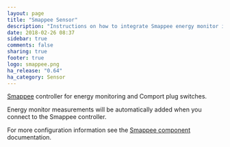 ```yaml
---
layout: page
title: "Smappee Sensor"
description: "Instructions on how to integrate Smappee energy monitor into Home Assistant."
date: 2018-02-26 08:37
sidebar: true
comments: false
sharing: true
footer: true
logo: smappee.png
ha_release: "0.64"
ha_category: Sensor
---
```


[Smappee](https://www.smappee.com/) controller for energy monitoring and Comport plug switches.

Energy monitor measurements will be automatically added when you connect to the Smappee controller.

For more configuration information see the [Smappee component](/components/smappee/) documentation.
